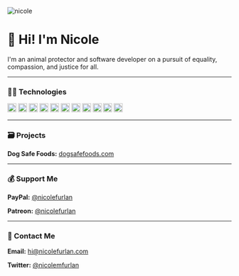 ![nicole](https://nicolefurlan.com/img/share.jpg)

# 👋 Hi! I'm Nicole
I'm an animal protector and software developer on a pursuit of equality, compassion, and justice for all.

---

### 👩‍💻 Technologies

<p align="left">
<img src="https://devicons.github.io/devicon/devicon.git/icons/linux/linux-original.svg" alt="linux" width="20" height="20"/>
<img src="https://devicons.github.io/devicon/devicon.git/icons/ubuntu/ubuntu-plain-wordmark.svg" alt="ubuntu" width="20" height="20"/>
<img src="https://devicons.github.io/devicon/devicon.git/icons/php/php-original.svg" alt="php" width="20" height="20"/>
<img src="https://devicons.github.io/devicon/devicon.git/icons/javascript/javascript-original.svg" alt="javascript" width="20" height="20"/>
<img src="https://devicons.github.io/devicon/devicon.git/icons/html5/html5-original-wordmark.svg" alt="html5" width="20" height="20"/>
<img src="https://devicons.github.io/devicon/devicon.git/icons/css3/css3-original-wordmark.svg" alt="css3" width="20" height="20"/>
<img src="https://devicons.github.io/devicon/devicon.git/icons/mysql/mysql-original-wordmark.svg" alt="mysql" width="20" height="20"/>
<img src="https://devicons.github.io/devicon/devicon.git/icons/photoshop/photoshop-line.svg" alt="photoshop" width="20" height="20"/>
<img src="https://devicons.github.io/devicon/devicon.git/icons/google/google-original.svg" alt="google" width="20" height="20"/>
<img src="https://devicons.github.io/devicon/devicon.git/icons/wordpress/wordpress-original.svg" alt="wordpress" width="20" height="20"/>
<img src="https://devicons.github.io/devicon/devicon.git/icons/slack/slack-original.svg" alt="slack" width="20" height="20"/>
</p>

---

### 🗃️ Projects

**Dog Safe Foods:** [dogsafefoods.com](https://dogsafefoods.com)

---

### 💰 Support Me

**PayPal:** [@nicolefurlan](https://www.paypal.com/cgi-bin/webscr?cmd=_s-xclick&hosted_button_id=FACW2AMWGLZ6S&source=url)

**Patreon:** [@nicolefurlan](https://patreon.com/nicolefurlan)

---

### 💬 Contact Me

**Email:** [hi@nicolefurlan.com](mailto:hi@nicolefurlan.com)

**Twitter:** [@nicolemfurlan](https://twitter.com/nicolemfurlan)
